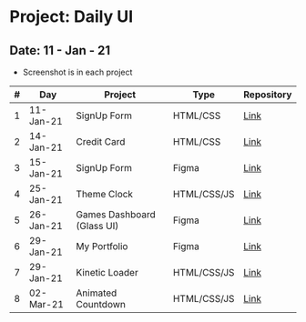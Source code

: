 # Project: Daily UI

## Date: 11 - Jan - 21

- Screenshot is in each project

|  #  | Day       | Project                    | Type        | Repository                                                                        |
| :-: | --------- | -------------------------- | ----------- | --------------------------------------------------------------------------------- |
|  1  | 11-Jan-21 | SignUp Form                | HTML/CSS    | [Link](https://github.com/tinspham209/daily-ui/tree/master/01-signup-form)        |
|  2  | 14-Jan-21 | Credit Card                | HTML/CSS    | [Link](https://github.com/tinspham209/daily-ui/tree/master/02-credit-card)        |
|  3  | 15-Jan-21 | SignUp Form                | Figma       | [Link](https://github.com/tinspham209/daily-ui/tree/master/03-signup-form)        |
|  4  | 25-Jan-21 | Theme Clock                | HTML/CSS/JS | [Link](https://github.com/tinspham209/daily-ui/tree/master/04-theme-clock)        |
|  5  | 26-Jan-21 | Games Dashboard (Glass UI) | Figma       | [Link](https://github.com/tinspham209/daily-ui/tree/master/05-glass-dashboard)    |
|  6  | 29-Jan-21 | My Portfolio               | Figma       | [Link](https://github.com/tinspham209/daily-ui/tree/master/06-portfolio)          |
|  7  | 29-Jan-21 | Kinetic Loader             | HTML/CSS/JS | [Link](https://github.com/tinspham209/daily-ui/tree/master/07-kinetic-loader)     |
|  8  | 02-Mar-21 | Animated Countdown         | HTML/CSS/JS | [Link](https://github.com/tinspham209/daily-ui/tree/master/08-animated-countdown) |

